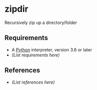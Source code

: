 # zipdir

Recursively zip up a directory/folder


## Requirements

- A [Python](https://www.python.org/) interpreter, version 3.6 or later
- _(List requirements here)_


## References

- _(List references here)_
